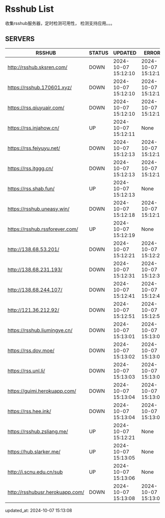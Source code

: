 # Rsshub List

收集rsshub服务器，定时检测可用性， 检测支持应用。。。


## SERVERS

|  RSSHUB   | STATUS  | UPDATED  | ERROR  | TWITTER |  
|  ----  | ----  | ----  | ----  | ---- |  
| http://rsshub.sksren.com/ | DOWN | 2024-10-07 15:12:10 | 2024-10-07 15:12:10 |  
| https://rsshub.170601.xyz/ | DOWN | 2024-10-07 15:12:10 | 2024-10-07 15:12:10 |  
| https://rss.qiuyuair.com/ | DOWN | 2024-10-07 15:12:10 | 2024-10-07 15:12:10 |  
| https://rss.injahow.cn/ | UP | 2024-10-07 15:12:11 | None ||  
| https://rss.feiyuyu.net/ | DOWN | 2024-10-07 15:12:13 | 2024-10-07 15:12:13 |  
| https://rss.itggg.cn/ | DOWN | 2024-10-07 15:12:13 | 2024-10-07 15:12:13 |  
| https://rss.shab.fun/ | UP | 2024-10-07 15:12:13 | None ||  
| https://rsshub.uneasy.win/ | DOWN | 2024-10-07 15:12:18 | 2024-10-07 15:12:18 |  
| https://rsshub.rssforever.com/ | UP | 2024-10-07 15:12:19 | None ||  
| http://138.68.53.201/ | DOWN | 2024-10-07 15:12:21 | 2024-10-07 15:12:21 |  
| http://138.68.231.193/ | DOWN | 2024-10-07 15:12:31 | 2024-10-07 15:12:31 |  
| http://138.68.244.107/ | DOWN | 2024-10-07 15:12:41 | 2024-10-07 15:12:41 |  
| http://121.36.212.92/ | DOWN | 2024-10-07 15:12:51 | 2024-10-07 15:12:51 |  
| https://rsshub.liumingye.cn/ | DOWN | 2024-10-07 15:13:01 | 2024-10-07 15:13:01 |  
| https://rss.dov.moe/ | DOWN | 2024-10-07 15:13:02 | 2024-10-07 15:13:02 |  
| https://rss.unl.li/ | DOWN | 2024-10-07 15:13:03 | 2024-10-07 15:13:03 |  
| https://guimi.herokuapp.com/ | DOWN | 2024-10-07 15:13:04 | 2024-10-07 15:13:04 |  
| https://rss.hee.ink/ | DOWN | 2024-10-07 15:13:04 | 2024-10-07 15:13:04 |  
| https://rsshub.zsliang.me/ | UP | 2024-10-07 15:12:21 | None |OK|  
| https://hub.slarker.me/ | UP | 2024-10-07 15:13:05 | None ||  
| http://i.scnu.edu.cn/sub | UP | 2024-10-07 15:13:06 | None ||  
| http://rsshubusr.herokuapp.com/ | DOWN | 2024-10-07 15:13:08 | 2024-10-07 15:13:08 |  
  

updated_at: 2024-10-07 15:13:08  
